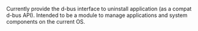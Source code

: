 Currently provide the d-bus interface to uninstall application (as a compat d-bus API). Intended to be a module to manage applications and system components on the current OS.
